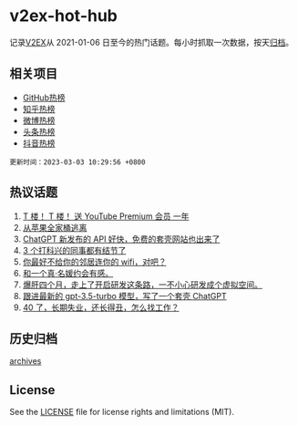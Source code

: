 # v2ex-hot-hub

 记录[V2EX](https://www.v2ex.com/)从 2021-01-06 日至今的热门话题。每小时抓取一次数据，按天[归档](archives)。
 
 ## 相关项目

- [GitHub热榜](https://github.com/snaildev/github-hot-hub)
- [知乎热榜](https://github.com/snaildev/zhihu-hot-hub)
- [微博热榜](https://github.com/snaildev/weibo-hot-hub)
- [头条热榜](https://github.com/snaildev/toutiao-hot-hub)
- [抖音热榜](https://github.com/snaildev/douyin-hot-hub)


 `更新时间：2023-03-03 10:29:56 +0800`

## 热议话题

1. [T 楼！ T 楼！ 送 YouTube Premium 会员 一年](https://www.v2ex.com/t/920425)
1. [从苹果全家桶逃离](https://www.v2ex.com/t/920407)
1. [ChatGPT 新发布的 API 好快，免费的套壳网站也出来了](https://www.v2ex.com/t/920519)
1. [3 个打科兴的同事都有结节了](https://www.v2ex.com/t/920426)
1. [你最好不给你的邻居连你的 wifi，对吧？](https://www.v2ex.com/t/920707)
1. [和一个真·名媛约会有感。](https://www.v2ex.com/t/920637)
1. [爆肝四个月，走上了开启研发这条路，一不小心研发成个虚拟空间。](https://www.v2ex.com/t/920411)
1. [跟进最新的 gpt-3.5-turbo 模型，写了一个套壳 ChatGPT](https://www.v2ex.com/t/920489)
1. [40 了，长期失业，还长得丑，怎么找工作？](https://www.v2ex.com/t/920552)

## 历史归档

[archives](archives)

## License

See the [LICENSE](LICENSE) file for license rights and limitations (MIT).
